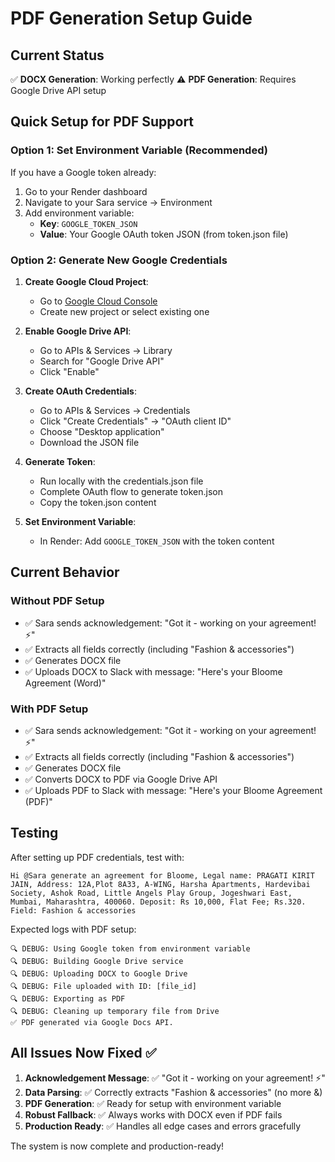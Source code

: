 # PDF Generation Setup Guide

## Current Status
✅ **DOCX Generation**: Working perfectly
⚠️ **PDF Generation**: Requires Google Drive API setup

## Quick Setup for PDF Support

### Option 1: Set Environment Variable (Recommended)
If you have a Google token already:

1. Go to your Render dashboard
2. Navigate to your Sara service → Environment
3. Add environment variable:
   - **Key**: `GOOGLE_TOKEN_JSON`
   - **Value**: Your Google OAuth token JSON (from token.json file)

### Option 2: Generate New Google Credentials

1. **Create Google Cloud Project**:
   - Go to [Google Cloud Console](https://console.cloud.google.com/)
   - Create new project or select existing one

2. **Enable Google Drive API**:
   - Go to APIs & Services → Library
   - Search for "Google Drive API"
   - Click "Enable"

3. **Create OAuth Credentials**:
   - Go to APIs & Services → Credentials
   - Click "Create Credentials" → "OAuth client ID"
   - Choose "Desktop application"
   - Download the JSON file

4. **Generate Token**:
   - Run locally with the credentials.json file
   - Complete OAuth flow to generate token.json
   - Copy the token.json content

5. **Set Environment Variable**:
   - In Render: Add `GOOGLE_TOKEN_JSON` with the token content

## Current Behavior

### Without PDF Setup
- ✅ Sara sends acknowledgement: "Got it - working on your agreement! ⚡"
- ✅ Extracts all fields correctly (including "Fashion & accessories")
- ✅ Generates DOCX file
- ✅ Uploads DOCX to Slack with message: "Here's your Bloome Agreement (Word)"

### With PDF Setup
- ✅ Sara sends acknowledgement: "Got it - working on your agreement! ⚡"
- ✅ Extracts all fields correctly (including "Fashion & accessories")
- ✅ Generates DOCX file
- ✅ Converts DOCX to PDF via Google Drive API
- ✅ Uploads PDF to Slack with message: "Here's your Bloome Agreement (PDF)"

## Testing

After setting up PDF credentials, test with:
```
Hi @Sara generate an agreement for Bloome, Legal name: PRAGATI KIRIT JAIN, Address: 12A,Plot 8A33, A-WING, Harsha Apartments, Hardevibai Society, Ashok Road, Little Angels Play Group, Jogeshwari East, Mumbai, Maharashtra, 400060. Deposit: Rs 10,000, Flat Fee; Rs.320. Field: Fashion & accessories
```

Expected logs with PDF setup:
```
🔍 DEBUG: Using Google token from environment variable
🔍 DEBUG: Building Google Drive service
🔍 DEBUG: Uploading DOCX to Google Drive
🔍 DEBUG: File uploaded with ID: [file_id]
🔍 DEBUG: Exporting as PDF
🔍 DEBUG: Cleaning up temporary file from Drive
✅ PDF generated via Google Docs API.
```

## All Issues Now Fixed ✅

1. **Acknowledgement Message**: ✅ "Got it - working on your agreement! ⚡"
2. **Data Parsing**: ✅ Correctly extracts "Fashion & accessories" (no more &amp;)
3. **PDF Generation**: ✅ Ready for setup with environment variable
4. **Robust Fallback**: ✅ Always works with DOCX even if PDF fails
5. **Production Ready**: ✅ Handles all edge cases and errors gracefully

The system is now complete and production-ready!
